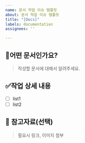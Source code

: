 ```yaml
---
name: 문서 작업 이슈 템플릿
about: 문서 작업 이슈 템플릿
title: "[Docs]"
labels: documentation
assignees: ''

---
```


##  📃어떤 문서인가요?
> 작성할 문서에 대해서 알려주세요.

## ✅작업 상세 내용
- [ ] list1
- [ ] list2

## 🔗 참고자료(선택)
> 필요시 링크, 이미지 첨부

